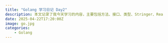 ```yaml
---
title: "Golang 学习日记 Day2"
description: 本文记录了我今天学习的内容，主要包括方法、接口、类型、Stringer、Readers等基本语法知识。
date: 2025-04-22T17:20:00Z
image: go.jpg
categories:
    - Golang
---
```

